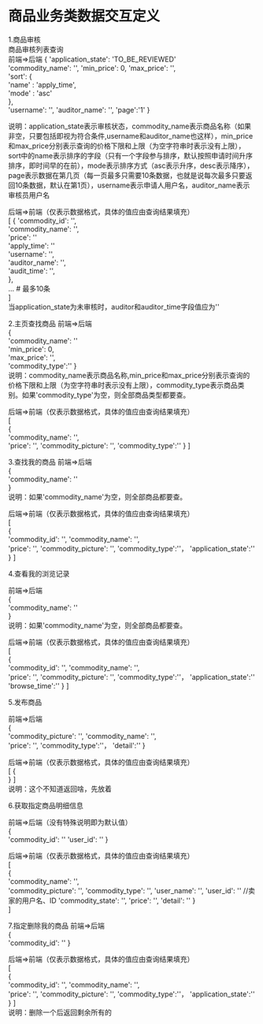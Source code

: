 # 商品业务类数据交互定义  
1.商品审核  
商品审核列表查询  
前端=>后端
{
    'application_state': 'TO_BE_REVIEWED'  
    'commodity_name': '',
    'min_price': 0,
    'max_price': '',  
    'sort': {  
        'name' : 'apply_time',  
        'mode' : 'asc'  
    },  
    'username': '',
    'auditor_name': '', 
    'page':'1'
}
  
说明：application_state表示审核状态，commodity_name表示商品名称（如果非空，只要包括即视为符合条件,username和auditor_name也这样），min_price和max_price分别表示查询的价格下限和上限（为空字符串时表示没有上限），sort中的name表示排序的字段（只有一个字段参与排序，默认按照申请时间升序排序，即时间早的在前），mode表示排序方式（asc表示升序，desc表示降序），page表示数据在第几页（每一页最多只需要10条数据，也就是说每次最多只要返回10条数据，默认在第1页），username表示申请人用户名，auditor_name表示审核员用户名

后端=>前端（仅表示数据格式，具体的值应由查询结果填充）  
[
    {
        'commodity_id': '',  
        'commodity_name': '',  
        'price': ''  
        'apply_time': ''  
        'username': '',  
        'auditor_name': '',  
        'audit_time': '',  
    },  
    ... # 最多10条  
]  
当application_state为未审核时，auditor和auditor_time字段值应为''  

2.主页查找商品
前端=>后端  
{  
    'commodity_name': ''  
    'min_price': 0,  
    'max_price': '',  
    'commodity_type':''
}  
说明：commodity_name表示商品名称,min_price和max_price分别表示查询的价格下限和上限（为空字符串时表示没有上限），commodity_type表示商品类别。如果'commodity_type'为空，则全部商品类型都要查。

后端=>前端（仅表示数据格式，具体的值应由查询结果填充）  
[  
    {    
        'commodity_name': '',  
        'price': '',
        'commodity_picture': '',
        'commodity_type':''
    }
]  

3.查找我的商品
前端=>后端  
{  
    'commodity_name': ''  
}  
说明：如果'commodity_name'为空，则全部商品都要查。

后端=>前端（仅表示数据格式，具体的值应由查询结果填充）  
[  
    {    
        'commodity_id': '',
        'commodity_name': '',  
        'price': '',
        'commodity_picture': '',
        'commodity_type':''，
        'application_state':''
    }
]  

4.查看我的浏览记录

前端=>后端  
{  
    'commodity_name': ''  
}  
说明：如果'commodity_name'为空，则全部商品都要查。

后端=>前端（仅表示数据格式，具体的值应由查询结果填充）  
[  
    {    
        'commodity_id': '',
        'commodity_name': '',  
        'price': '',
        'commodity_picture': '',
        'commodity_type':''，
        'application_state':''
        'browse_time':''
    }
]  

5.发布商品

前端=>后端  
{  
    'commodity_picture': '',
    'commodity_name': '',  
    'price': '',
    'commodity_type':''，
    'detail':''
}  

后端=>前端（仅表示数据格式，具体的值应由查询结果填充）  
[
    {    
    }
]  
说明：这个不知道返回啥，先放着


6.获取指定商品明细信息

前端=>后端（没有特殊说明即为默认值）  
{  
        'commodity_id': ''
        'user_id': ''
}

后端=>前端（仅表示数据格式，具体的值应由查询结果填充）  
[  
    {   
        'commodity_name': '',  
        'commodity_picture': '',
        'commodity_type': '',
        'user_name': '',
        'user_id': '' //卖家的用户名、ID
        'commodity_state': '',
        'price': '',
        'detail': ''
    }  
]  

7.指定删除我的商品
前端=>后端  
{  
    'commodity_id': ''
}  

后端=>前端（仅表示数据格式，具体的值应由查询结果填充）  
[  
    {    
        'commodity_id': '',
        'commodity_name': '',  
        'price': '',
        'commodity_picture': '',
        'commodity_type':''，
        'application_state':''
    }
]  
说明：删除一个后返回剩余所有的 
